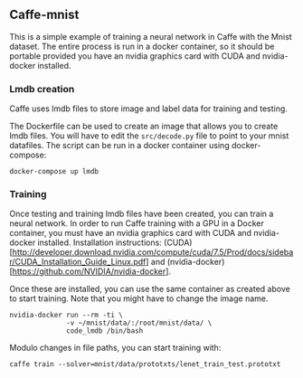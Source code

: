 ## Caffe-mnist

This is a simple example of training a neural network in Caffe with the Mnist dataset. The entire process is run in a docker container, so it should be portable provided you have an nvidia graphics card with CUDA and nvidia-docker installed.

### Lmdb creation

Caffe uses lmdb files to store image and label data for training and testing.

The Dockerfile can be used to create an image that allows you to create lmdb files. You will have to edit the `src/decode.py` file to point to your mnist datafiles. The script can be run in a docker container using docker-compose:
```
docker-compose up lmdb
```

### Training

Once testing and training lmdb files have been created, you can train a neural network. In order to run Caffe training with a GPU in a Docker container, you must have an nvidia graphics card with CUDA and nvidia-docker installed. Installation instructions: (CUDA)[http://developer.download.nvidia.com/compute/cuda/7.5/Prod/docs/sidebar/CUDA_Installation_Guide_Linux.pdf] and (nvidia-docker)[https://github.com/NVIDIA/nvidia-docker].

Once these are installed, you can use the same container as created above to start training. Note that you might have to change the image name.
```
nvidia-docker run --rm -ti \
              -v ~/mnist/data/:/root/mnist/data/ \
              code_lmdb /bin/bash
```

Modulo changes in file paths, you can start training with:
```
caffe train --solver=mnist/data/prototxts/lenet_train_test.prototxt
```
